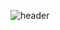 ![header](https://capsule-render.vercel.app/api?type=Rounded&color=0:FFF0F5,100:FFB6C1&height=200&section=header&text=Welcome%20to-nl-633jinn's%20github👋&fontColor=ff667d&stroke=ff667d&strokeWidth=1&fontSize=50&fontAlignY=30&fontAlign=50)

<!--
**633jinn/633jinn** is a ✨ _special_ ✨ repository because its `README.md` (this file) appears on your GitHub profile.

Here are some ideas to get you started:

- 🔭 I’m currently working on ...
- 🌱 I’m currently learning ...
- 👯 I’m looking to collaborate on ...
- 🤔 I’m looking for help with ...
- 💬 Ask me about ...
- 📫 How to reach me: ...
- 😄 Pronouns: ...
- ⚡ Fun fact: ...
-->
